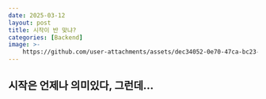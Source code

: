 ```yaml
---
date: 2025-03-12
layout: post
title: 시작이 반 맞냐?
categories: [Backend]
image: >-
    https://github.com/user-attachments/assets/dec34052-0e70-47ca-bc23-e31453ede917
---
```


## 시작은 언제나 의미있다, 그런데...



